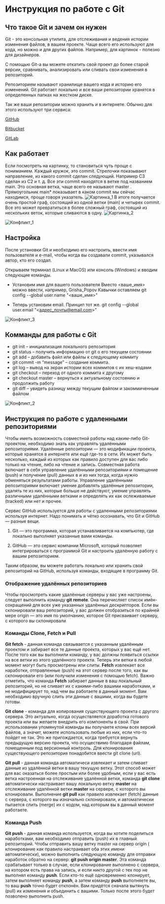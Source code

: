 # Инструкция по работе с Git

## Что такое Git и зачем он нужен
Git - это консольная утилита, для отслеживания и ведения истории изменения файлов, в вашем проекте. Чаще всего его используют для кода, но можно и для других файлов. Например, для картинок - полезно для дизайнеров.

С помощью Git-a вы можете откатить свой проект до более старой версии, сравнивать, анализировать или сливать свои изменения в репозиторий.

Репозиторием называют хранилище вашего кода и историю его изменений. Git работает локально и все ваши репозитории хранятся в определенных папках на жестком диске.

Так же ваши репозитории можно хранить и в интернете. Обычно для этого используют три сервиса:

[GitHub](https://github.com/)

[Bitbucket](https://bitbucket.org/)

[GitLab](https://about.gitlab.com/)

## Как работает
Если посмотреть на картинку, то становиться чуть проще с пониманием. Каждый кружок, это commit. Стрелочки показывают направление, из какого commit сделан следующий. Например C3 сделан из С2 и т. д. Все эти commit находятся в ветке под названием main. Это основная ветка, чаще всего ее называют master . Прямоугольник main* показывает в каком commit мы сейчас находимся, проще говоря указатель.
![Картинка_1](1.png)
В итоге получается очень простой граф, состоящий из одной ветки (main) и четырех commit. Все это может превратиться в более сложный граф, состоящий из нескольких веток, которые сливаются в одну.
![Картинка_2](2.png)

![Конфликт_1](Conflict_1.png)
## Настройка
После установки Git и необходимо его настроить, ввести имя пользователя и e-mail, чтобы когда вы создавали commit, указывался автор, кто его создал.

Открываем терминал (Linux и MacOS) или консоль (Windows) и вводим следующие команды.

* Установим имя для вашего пользователя
Вместо <ваше_имя> можно ввести, например, Grisha_Popov
Кавычки оставляем
git config --global user.name "<ваше_имя>"

* Теперь установим email. Принцип тот же.
git config --global user.email "<адрес_почты@email.com>"

![Конфликт_3](Conflict_3.png)

## Комманды для работы с Git
* git init – инициализация локального репозитория
* git status – получить информацию от git о его текущем состоянии
* git add – добавить файл или файлы к следующему коммиту
* git commit -m “message” – создание коммита.
* git log – вывод на экран истории всех коммитов с их хеш-кодами
* git checkout – переход от одного коммита к другому
* git checkout master – вернуться к актуальному состоянию и продолжить работу
* git diff – увидеть разницу между текущим файлом и закоммиченным файлом

![Конфликт_2](Conflict_2.png)

## Инструкция по работе с удаленными репозиториями

Чтобы иметь возможность совместной работы над каким-либо Git-проектом, необходимо знать как управлять удалёнными репозиториями. Удалённые репозитории — это модификации проекта, которые хранятся в интернете или ещё где-то в сети. Их может быть несколько, каждый из которых как правило доступен для вас либо только на чтение, либо на чтение и запись. Совместная работа включает в себя управление удалёнными репозиториями и помещение (push) и получение (pull) данных в и из них тогда, когда нужно обменяться результатами работы. Управление удалёнными репозиториями включает умение добавлять удалённые репозитории, удалять те из них, которые больше не действуют, умение управлять различными удалёнными ветками и определять их как ослеживаемые (tracked) или нет и прочее.

Сервис GitHub используется для работы с удаленными репозиториями используя интернет. Надо понимать и чётко осознавать, что Git и GitHub — разные вещи.

1. Git — это программа, которая устанавливается на компьютер, где локально выполняет
указанные вами команды.

2. GitHub — это сервис компании Microsoft, который позволяет интегрироваться с
программой Git и настроить удалённую работу с вашим репозиторием.

Таким образом, вы можете работать локально или хранить свой репозиторий на GitHub,
используя команды, входящие в программу Git.

### Отображение удалённых репозиториев

Чтобы просмотреть какие удалённые серверы у вас уже настроены, следует выполнить команду **git remote**. Она перечисляет список имён-сокращений для всех уже указанных удалённых дескрипторов. Если вы склонировали ваш репозиторий, у вас должен отобразиться по крайней мере origin — это имя по умолчанию, которое Git присваивает серверу, с которого вы склонировали

### Команды Clone, Fetch и Pull

**Git fetch** - данная команда связывается с указанным удалённым проектом и забирает все те данные проекта, которых у вас ещё нет. После того как вы выполнили команду, у вас должны появиться ссылки на все ветки из этого удалённого проекта. Теперь эти ветки в любой момент могут быть просмотрены или слиты. **Fetch** извлекает все наработки, отправленные (push) на этот сервер после того, как вы склонировали его (или получили изменения с помощью fetch). Важно отметить, что команда **Fetch** забирает данные в ваш локальный репозиторий, но не сливает их с какими-либо вашими наработками, и не модифицирует то, над чем вы работаете в данный момент. Вам необходимо вручную слить эти данные с вашими, когда вы будете готовы.

**Git clone** - команда для копирования существующего проекта с другого сервера. Это актуально, когда осуществляется доработка готового проекта или вы желаете внедрить его компоненты в свой. При использовании упомянутой команды вы получаете клоны всех версий файлов, а значит, можете использовать любые из них, если что-то пойдет не так. Это же пригождается, когда требуется вернуть предыдущую версию проекта, что осуществимо благодаря файлам, помещенным под версионный контроль. Для клонирования существующего репозитория понадобится ввести git clone (url).

**Git pull** - данная команда автоматичеси извлекает и затем сливает данные из удалённой ветки в вашу текущую ветку. Этот способ может для вас оказаться более простым или более удобным, если у вас есть ветка настроенная на отслеживание удалённой ветки, команда **git clone** автоматически настраивает вашу локальную ветку **master** на отслеживание удалённой ветки **master** на сервере, с которого вы клонировали. Выполнение **git pull** как правило извлекает (fetch) данные с сервера, с которого вы изначально склонировали, и автоматически пытается слить (merge) их с кодом, над которым вы в данный момент работаете.

### Команда Push

**Git push** - данная команда используется, когда вы хотите поделиться наработками, вам необходимо отправить (push) их в главный репозиторий. Чтобы отправить вашу ветку master на сервер origin ( клонирование как правило настраивает оба этих имени автоматически), можно выполнить следующую команду для отправки наработок обратно на сервер: **git push origin master**. Эта команда срабатывает только в случае, если клонирование выполнено с сервера, на котором есть права на запись, и если никто другой с тех пор не выполнял команду **push**. Если кто-то ещё одновременно клонирует, затем выполняет команду **push**, а затем команду **push** выполняете вы, то ваш **push** точно будет отклонён. Вам придётся сначала вытянуть (pull) их изменения и объединить с вашими. Только после этого будет позволено выполнить push. 

